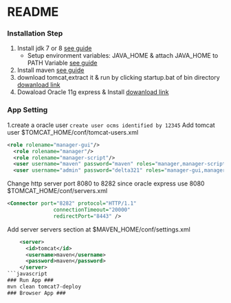# README #



### Installation Step ###
1. Install jdk 7 or 8 [see guide](https://java.com/en/download/help/windows_manual_download.xml)
	* Setup environment variables:
	 JAVA_HOME & attach JAVA_HOME to PATH Variable [see guide](http://www.javatpoint.com/how-to-set-path-in-java)
2. Install maven [see guide](http://www.mkyong.com/maven/how-to-install-maven-in-windows/)
3. download tomcat,extract it & run by clicking startup.bat of bin directory 
[dowanload link](https://tomcat.apache.org/download-80.cgi)
2. Dowaload Oracle 11g express & Install [dowanload link](http://www.oracle.com/technetwork/database/database-technologies/express-edition/downloads/index.html)

### App Setting ###
1.create a oracle user
`create user ocms identified by 12345`
Add tomcat user $TOMCAT_HOME/conf/tomcat-users.xml<br>
```xml
<role rolename="manager-gui"/>
  <role rolename="manager"/>
  <role rolename="manager-script"/>
  <user username="maven" password="maven" roles="manager,manager-script"/> 
  <user username="admin" password="delta321" roles="manager-gui,manager,manager-script"/>
```
Change http server port 8080 to 8282 since oracle express use 8080 $TOMCAT_HOME/conf/servers.xml<br>
```xml
<Connector port="8282" protocol="HTTP/1.1"
               connectionTimeout="20000"
               redirectPort="8443" />
```

Add server servers section at $MAVEN_HOME/conf/settings.xml<br>
```xml
 	<server>
      <id>tomcat</id>
      <username>maven</username>
      <password>maven</password>
    </server>
```javascript   
### Run App ###
mvn clean tomcat7-deploy
### Browser App ###